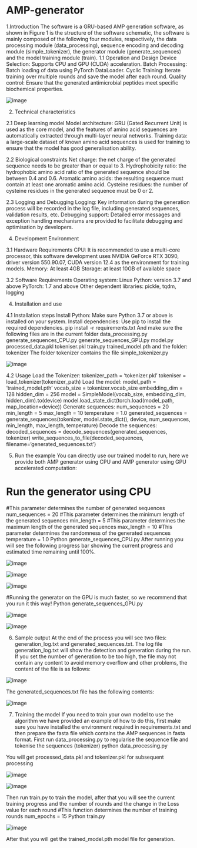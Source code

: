 # AMP-generator

1.Introduction
The software is a GRU-based AMP generation software, as shown in Figure 1 is the structure of the software schematic, the software is mainly composed of the following four modules, respectively, the data processing module (data_processing), sequence encoding and decoding module (simple_tokenizer), the generator module (generate_sequences) and the model training module (train).
1.1 Operation and Design
Device Selection: Supports CPU and GPU (CUDA) acceleration.
Batch Processing: Batch loading of data using PyTorch DataLoader.
Cyclic Training: Iterate training over multiple rounds and save the model after each round.
Quality control: Ensure that the generated antimicrobial peptides meet specific biochemical properties.

![image](https://github.com/user-attachments/assets/9070a700-0135-49ec-b2c2-430ddcec256c)


2. Technical characteristics

2.1 Deep learning model
Model architecture: GRU (Gated Recurrent Unit) is used as the core model, and the features of amino acid sequences are automatically extracted through multi-layer neural networks.
Training data: a large-scale dataset of known amino acid sequences is used for training to ensure that the model has good generalisation ability.

2.2 Biological constraints
Net charge: the net charge of the generated sequence needs to be greater than or equal to 3.
Hydrophobicity ratio: the hydrophobic amino acid ratio of the generated sequence should be between 0.4 and 0.6.
Aromatic amino acids: the resulting sequence must contain at least one aromatic amino acid.
Cysteine residues: the number of cysteine residues in the generated sequence must be 0 or 2.

2.3 Logging and Debugging
Logging: Key information during the generation process will be recorded in the log file, including generated sequences, validation results, etc.
Debugging support: Detailed error messages and exception handling mechanisms are provided to facilitate debugging and optimisation by developers.

4. Development Environment
   
3.1 Hardware Requirements
CPU: It is recommended to use a multi-core processor, this software development uses NVIDIA GeForce RTX 3090, driver version 550.90.07, CUDA version 12.4 as the environment for training models.
Memory: At least 4GB
Storage: at least 10GB of available space

3.2 Software Requirements
Operating system: Linux
Python: version 3.7 and above
PyTorch: 1.7 and above
Other dependent libraries: pickle, tqdm, logging

4. Installation and use

4.1 Installation steps
Install Python: Make sure Python 3.7 or above is installed on your system.
Install dependencies: Use pip to install the required dependencies.
pip install -r requirements.txt
And make sure the following files are in the current folder
data_processing.py
generate_sequences_CPU.py
generate_sequences_GPU.py
model.py
processed_data.pkl
tokeniser.pkl
train.py
trained_model.pth
and the folder: tokenizer
The folder tokenizer contains the file simple_tokenizer.py

![image](https://github.com/user-attachments/assets/b6426e9b-2508-42de-b032-e79822d8ebcd)

4.2 Usage
Load the Tokenizer:
tokenizer_path = ‘tokenizer.pkl’
tokeniser = load_tokenizer(tokenizer_path)
Load the model:
model_path = ‘trained_model.pth’
vocab_size = tokenizer.vocab_size
embedding_dim = 128
hidden_dim = 256
model = SimpleModel(vocab_size, embedding_dim, hidden_dim).to(device)
model.load_state_dict(torch.load(model_path, map_location=device))
Generate sequences:
num_sequences = 20
min_length = 5
max_length = 10
temperature = 1.0
generated_sequences = generate_sequences(tokenizer, model.state_dict(), device, num_sequences, min_length, max_length, temperature)
Decode the sequences:
decoded_sequences = decode_sequences(generated_sequences, tokenizer)
write_sequences_to_file(decoded_sequences, filename=‘generated_sequences.txt’)

5. Run the example
You can directly use our trained model to run, here we provide both AMP generator using CPU and AMP generator using GPU accelerated computation:
# Run the generator using CPU
#This parameter determines the number of generated sequences num_sequences = 20
#This parameter determines the minimum length of the generated sequences min_length = 5
#This parameter determines the maximum length of the generated sequences max_length = 10
#This parameter determines the randomness of the generated sequences temperature = 1.0
Python generate_sequences_CPU.py
After running you will see the following progress bar showing the current progress and estimated time remaining until 100%.

![image](https://github.com/user-attachments/assets/efe9fa49-3cdb-41c7-b566-3c541bee9382)

![image](https://github.com/user-attachments/assets/0581ff2a-1ac1-4a43-8e1d-16dd957fd26a)

![image](https://github.com/user-attachments/assets/7a59514a-47dc-4154-9f53-1e098f9db321)

#Running the generator on the GPU is much faster, so we recommend that you run it this way!
Python generate_sequences_GPU.py

![image](https://github.com/user-attachments/assets/0f4d11cd-b857-4c9b-8bec-dec62e1581bb)

![image](https://github.com/user-attachments/assets/9f5413b5-98af-4e47-a93e-fb6ab3c81b5d)

6. Sample output
At the end of the process you will see two files: generation_log.txt and generated_sequences.txt.
The log file generation_log.txt will show the detection and generation during the run. If you set the number of generation to be too high, the file may not contain any content to avoid memory overflow and other problems, the content of the file is as follows:

![image](https://github.com/user-attachments/assets/3ed3d216-cfdd-4ff4-ab51-e2e7e3bb495d)

The generated_sequences.txt file has the following contents:

![image](https://github.com/user-attachments/assets/7f9fbf55-aa9e-4863-a945-f078e6834a36)

7. Training the model
If you need to train your own model to use the algorithm we have provided an example of how to do this, first make sure you have installed the environment required in requirements.txt and then prepare the fasta file which contains the AMP sequences in fasta format.
First run data_processing.py to regularise the sequence file and tokenise the sequences (tokenizer)
python data_processing.py

You will get processed_data.pkl and tokenizer.pkl for subsequent processing

![image](https://github.com/user-attachments/assets/67bf97aa-fb59-4c01-b82e-e51d74b96fa3)

![image](https://github.com/user-attachments/assets/53fa1479-cb91-4063-912d-bd77971f2bd3)

Then run train.py to train the model, after that you will see the current training progress and the number of rounds and the change in the Loss value for each round
#This function determines the number of training rounds num_epochs = 15
Python train.py

![image](https://github.com/user-attachments/assets/2db3c62c-3059-4ebd-90bf-a29130f744fc)

After that you will get the trained_model.pth model file for generation.
